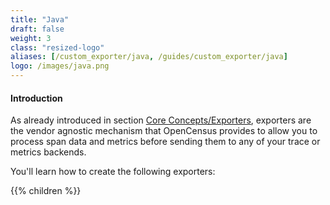 ```yaml
---
title: "Java"
draft: false
weight: 3
class: "resized-logo"
aliases: [/custom_exporter/java, /guides/custom_exporter/java]
logo: /images/java.png
---
```


#### Introduction
As already introduced in section [Core Concepts/Exporters](/core-concepts/exporters/), exporters
are the vendor agnostic mechanism that OpenCensus provides to allow you to process span data and metrics
before sending them to any of your trace or metrics backends.

You'll learn how to create the following exporters:

{{% children %}}
